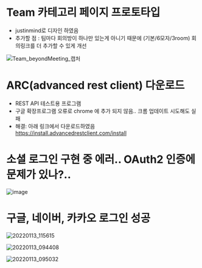 # Team 카테고리 페이지 프로토타입
- justinmind로 디자인 하였음
- 추가할 점 : 팀마다 회의방이 하나만 있는게 아니기 때문에 (기본/6모자/3room) 회의링크를 더 추가할 수 있게 개선

![Team_beyondMeeting_캡처](/uploads/8a375f3e1002facff14edad4eaebeffa/Team_beyondMeeting_캡처.png)


# ARC(advanced rest client) 다운로드
- REST API 테스트용 프로그램
- 구글 확장프로그램 오류로 chrome 에 추가 되지 않음.. 크롬 업데이트 시도해도 실패
- 해결: 아래 링크에서 다운로드하였음
https://install.advancedrestclient.com/install

# 소셜 로그인 구현 중 에러.. OAuth2 인증에 문제가 있나?..
![image](/uploads/f76b12f4bfdeb0205cee8ebd4564620d/image.png)


# 구글, 네이버, 카카오 로그인 성공
![20220113_115615](/uploads/d77c8099b05d93fba49a6d7ec643bec2/20220113_115615.png)

![20220113_094408](/uploads/28a5c108c05ff92e55808dfc74b18673/20220113_094408.png)

![20220113_095032](/uploads/01745c27015dba6454cc41579c5f1a46/20220113_095032.png)
